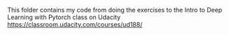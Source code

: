 This folder contains my code from doing the exercises to the Intro to Deep Learning with Pytorch class on Udacity
https://classroom.udacity.com/courses/ud188/
